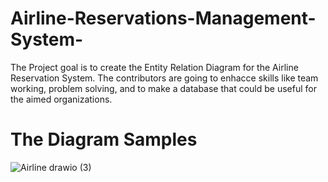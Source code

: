 # Airline-Reservations-Management-System-
The Project goal is to create the Entity Relation Diagram for the Airline Reservation System.
The contributors are going to enhacce skills like team working, problem solving, and to make a 
database that could be useful for the aimed organizations.
# The Diagram Samples
![Airline drawio (3)](https://github.com/user-attachments/assets/897326f6-d318-4a6c-b7ea-68a0ef10dcb2)




